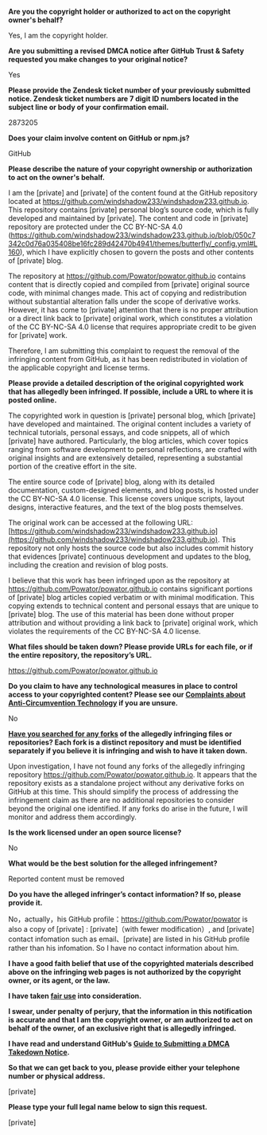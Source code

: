 **Are you the copyright holder or authorized to act on the copyright owner's behalf?**

Yes, I am the copyright holder.

**Are you submitting a revised DMCA notice after GitHub Trust & Safety requested you make changes to your original notice?**

Yes

**Please provide the Zendesk ticket number of your previously submitted notice. Zendesk ticket numbers are 7 digit ID numbers located in the subject line or body of your confirmation email.**

2873205

**Does your claim involve content on GitHub or npm.js?**

GitHub

**Please describe the nature of your copyright ownership or authorization to act on the owner's behalf.**

I am the [private] and [private] of the content found at the GitHub repository located at https://github.com/windshadow233/windshadow233.github.io. This repository contains [private] personal blog’s source code, which is fully developed and maintained by [private]. The content and code in [private] repository are protected under the CC BY-NC-SA 4.0 (https://github.com/windshadow233/windshadow233.github.io/blob/050c7342c0d76a035408be16fc289d42470b4941/themes/butterfly/_config.yml#L160), which I have explicitly chosen to govern the posts and other contents of [private] blog.

The repository at https://github.com/Powator/powator.github.io contains content that is directly copied and compiled from [private] original source code, with minimal changes made. This act of copying and redistribution without substantial alteration falls under the scope of derivative works. However, it has come to [private] attention that there is no proper attribution or a direct link back to [private] original work, which constitutes a violation of the CC BY-NC-SA 4.0 license that requires appropriate credit to be given for [private] work.

Therefore, I am submitting this complaint to request the removal of the infringing content from GitHub, as it has been redistributed in violation of the applicable copyright and license terms.

**Please provide a detailed description of the original copyrighted work that has allegedly been infringed. If possible, include a URL to where it is posted online.**

The copyrighted work in question is [private] personal blog, which [private] have developed and maintained. The original content includes a variety of technical tutorials, personal essays, and code snippets, all of which [private] have authored. Particularly, the blog articles, which cover topics ranging from software development to personal reflections, are crafted with original insights and are extensively detailed, representing a substantial portion of the creative effort in the site.

The entire source code of [private] blog, along with its detailed documentation, custom-designed elements, and blog posts, is hosted under the CC BY-NC-SA 4.0 license. This license covers unique scripts, layout designs, interactive features, and the text of the blog posts themselves.

The original work can be accessed at the following URL: [https://github.com/windshadow233/windshadow233.github.io](https://github.com/windshadow233/windshadow233.github.io). This repository not only hosts the source code but also includes commit history that evidences [private] continuous development and updates to the blog, including the creation and revision of blog posts.

I believe that this work has been infringed upon as the repository at https://github.com/Powator/powator.github.io contains significant portions of [private] blog articles copied verbatim or with minimal modification. This copying extends to technical content and personal essays that are unique to [private] blog. The use of this material has been done without proper attribution and without providing a link back to [private] original work, which violates the requirements of the CC BY-NC-SA 4.0 license.

**What files should be taken down? Please provide URLs for each file, or if the entire repository, the repository’s URL.**

https://github.com/Powator/powator.github.io

**Do you claim to have any technological measures in place to control access to your copyrighted content? Please see our <a href="https://docs.github.com/articles/guide-to-submitting-a-dmca-takedown-notice#complaints-about-anti-circumvention-technology">Complaints about Anti-Circumvention Technology</a> if you are unsure.**

No

**<a href="https://docs.github.com/articles/dmca-takedown-policy#b-what-about-forks-or-whats-a-fork">Have you searched for any forks</a> of the allegedly infringing files or repositories? Each fork is a distinct repository and must be identified separately if you believe it is infringing and wish to have it taken down.**

Upon investigation, I have not found any forks of the allegedly infringing repository https://github.com/Powator/powator.github.io. It appears that the repository exists as a standalone project without any derivative forks on GitHub at this time. This should simplify the process of addressing the infringement claim as there are no additional repositories to consider beyond the original one identified. If any forks do arise in the future, I will monitor and address them accordingly.

**Is the work licensed under an open source license?**

No

**What would be the best solution for the alleged infringement?**

Reported content must be removed

**Do you have the alleged infringer’s contact information? If so, please provide it.**

No，actually，his GitHub profile：https://github.com/Powator/powator is also a copy of [private] : [private]（with fewer modification）, and [private] contact infomation such as email、[private] are listed in his GitHub profile rather than his infomation. So I have no contact information about him.

**I have a good faith belief that use of the copyrighted materials described above on the infringing web pages is not authorized by the copyright owner, or its agent, or the law.**

**I have taken <a href="https://www.lumendatabase.org/topics/22">fair use</a> into consideration.**

**I swear, under penalty of perjury, that the information in this notification is accurate and that I am the copyright owner, or am authorized to act on behalf of the owner, of an exclusive right that is allegedly infringed.**

**I have read and understand GitHub's <a href="https://docs.github.com/articles/guide-to-submitting-a-dmca-takedown-notice/">Guide to Submitting a DMCA Takedown Notice</a>.**

**So that we can get back to you, please provide either your telephone number or physical address.**

[private]

**Please type your full legal name below to sign this request.**

[private]
